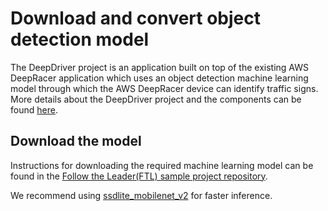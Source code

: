 # Download and convert object detection model

The DeepDriver project is an application built on top of the existing AWS DeepRacer application which uses an object detection machine learning model through which the AWS DeepRacer device can identify traffic signs. More details about the DeepDriver project and the components can be found [here](https://github.com/jochem725/aws-deepracer-traffic-sim).

## Download the model
Instructions for downloading the required machine learning model can be found in the [Follow the Leader(FTL) sample project repository](https://github.com/awsdeepracer/aws-deepracer-follow-the-leader-sample-project/blob/main/download-and-convert-object-detection-model.md).

We recommend using [ssdlite_mobilenet_v2](https://docs.openvinotoolkit.org/latest/omz_models_model_ssdlite_mobilenet_v2.html) for faster inference.